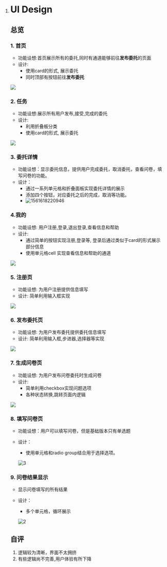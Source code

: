 1. # UI Design

   ## 总览

   ### 1. 首页

   - 功能设想:首页展示所有的委托,同时有通道能够前往**发布委托**的页面
   - 设计: 
     - 使用card的形式, 展示委托
     - 同时顶部有按钮前往**发布委托**

   ![](imgs/UI/Snipaste_2019-06-27_13-58-57.png)

   ### 2. 任务

   - 功能设想:展示所有用户发布,接受,完成的委托
   - 设计: 
     - 利用折叠板分类
     - 使用card的形式, 展示委托

   ![](imgs/UI/Snipaste_2019-06-27_14-03-05.png)

   ### 3. 委托详情

   - 功能设想：显示委托信息，提供用户完成委托，取消委托，查看问卷，填写问卷的功能。
   - 设计：
     - 通过一系列单元格和折叠面板实现委托详情的展示
     - 添加四个按钮，对应委托之后的完成，取消等功能。
     - ![1561618220946](imgs/UI/1.png)

   ### 4.我的

   - 功能设想: 用户注册,登录,退出登录,查看信息和帮助
   - 设计: 
     - 通过简单的按钮实现注册,登录等, 登录后通过类似于card的形式展示部分信息
     - 使用单元格cell 实现查看信息和帮助的通道

   ![](imgs/UI/Snipaste_2019-06-27_14-09-12.png)

   ### 5. 注册页

   - 功能设想: 为用户注册提供信息填写
   - 设计: 简单利用输入框实现

   ![](imgs/UI/Snipaste_2019-06-27_14-12-58.png)

   ### 6. 发布委托页

   - 功能设想: 为用户发布委托提供委托信息填写
   - 设计: 简单利用输入框,步进器,选择器等实现

   ![](imgs/UI/Snipaste_2019-06-27_14-15-55.png)

   ### 7. 生成问卷页

   - 功能设想: 为用户发布问卷委托时生成问卷
   - 设计: 
     - 简单利用checkbox实现问题选项
     - 各种状态转换,跳转页面内逻辑

   ![](imgs/UI/Snipaste_2019-06-27_14-21-23.png)

   ### 8. 填写问卷页

   - 功能设想：用户可以填写问卷，但是基础版本只有单选题

   - 设计：

     - 使用单元格和radio group结合用于选择选项。

     ![3](imgs/UI/3.png)

   ### 9. 问卷结果显示

   - 显示问卷填写的所有结果

   - 设计：

     - 多个单元格，循环展示

     ![2](imgs/UI/2.png)

   ## 自评

   1. 逻辑较为清晰，界面不太拥挤
   2. 有些逻辑尚不完善,用户体验有所下降

